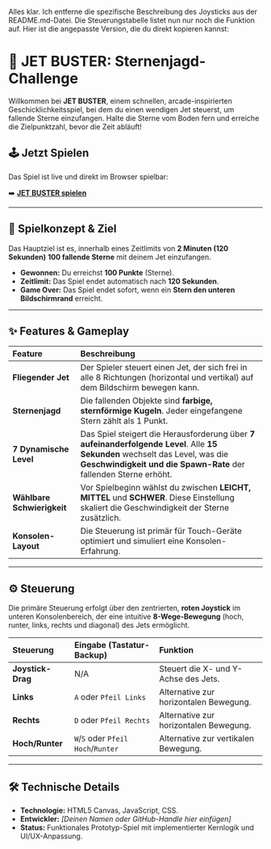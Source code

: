 Alles klar. Ich entferne die spezifische Beschreibung des Joysticks aus der README.md-Datei. Die Steuerungstabelle listet nun nur noch die Funktion auf.
Hier ist die angepasste Version, die du direkt kopieren kannst:
# 🚀 JET BUSTER: Sternenjagd-Challenge

Willkommen bei **JET BUSTER**, einem schnellen, arcade-inspirierten Geschicklichkeitsspiel, bei dem du einen wendigen Jet steuerst, um fallende Sterne einzufangen. Halte die Sterne vom Boden fern und erreiche die Zielpunktzahl, bevor die Zeit abläuft!

## 🕹️ Jetzt Spielen

Das Spiel ist live und direkt im Browser spielbar:

➡️ **[JET BUSTER spielen](https://latiniron.github.io/To-the-moon/)**

---

## 🎯 Spielkonzept & Ziel

Das Hauptziel ist es, innerhalb eines Zeitlimits von **2 Minuten (120 Sekunden)** **100 fallende Sterne** mit deinem Jet einzufangen.

* **Gewonnen:** Du erreichst **100 Punkte** (Sterne).
* **Zeitlimit:** Das Spiel endet automatisch nach **120 Sekunden**.
* **Game Over:** Das Spiel endet sofort, wenn ein **Stern den unteren Bildschirmrand** erreicht.

---

## ✨ Features & Gameplay

| Feature | Beschreibung |
| :--- | :--- |
| **Fliegender Jet** | Der Spieler steuert einen Jet, der sich frei in alle 8 Richtungen (horizontal und vertikal) auf dem Bildschirm bewegen kann. |
| **Sternenjagd** | Die fallenden Objekte sind **farbige, sternförmige Kugeln**. Jeder eingefangene Stern zählt als 1 Punkt. |
| **7 Dynamische Level** | Das Spiel steigert die Herausforderung über **7 aufeinanderfolgende Level**. Alle **15 Sekunden** wechselt das Level, was die **Geschwindigkeit und die Spawn-Rate** der fallenden Sterne erhöht. |
| **Wählbare Schwierigkeit** | Vor Spielbeginn wählst du zwischen **LEICHT, MITTEL** und **SCHWER**. Diese Einstellung skaliert die Geschwindigkeit der Sterne zusätzlich. |
| **Konsolen-Layout** | Die Steuerung ist primär für Touch-Geräte optimiert und simuliert eine Konsolen-Erfahrung. |

---

## ⚙️ Steuerung

Die primäre Steuerung erfolgt über den zentrierten, **roten Joystick** im unteren Konsolenbereich, der eine intuitive **8-Wege-Bewegung** (hoch, runter, links, rechts und diagonal) des Jets ermöglicht.

| Steuerung | Eingabe (Tastatur-Backup) | Funktion |
| :--- | :--- | :--- |
| **Joystick-Drag** | N/A | Steuert die X- und Y-Achse des Jets. |
| **Links** | `A` oder `Pfeil Links` | Alternative zur horizontalen Bewegung. |
| **Rechts** | `D` oder `Pfeil Rechts` | Alternative zur horizontalen Bewegung. |
| **Hoch/Runter** | `W`/`S` oder `Pfeil Hoch`/`Runter` | Alternative zur vertikalen Bewegung. |

---

## 🛠️ Technische Details

* **Technologie:** HTML5 Canvas, JavaScript, CSS.
* **Entwickler:** *[Deinen Namen oder GitHub-Handle hier einfügen]*
* **Status:** Funktionales Prototyp-Spiel mit implementierter Kernlogik und UI/UX-Anpassung.

